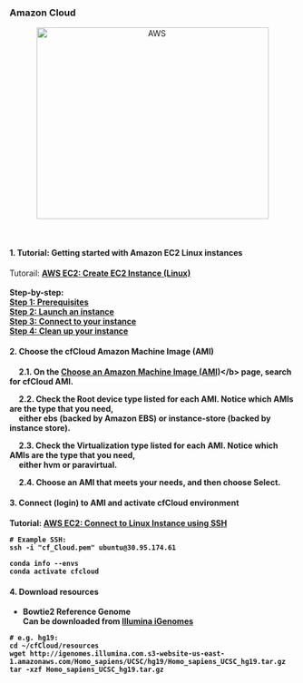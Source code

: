 ### Amazon Cloud

<p align="center">
  <img src="https://docs.aws.amazon.com/AWSEC2/latest/UserGuide/images/overview_getting_started.png" width="409" height="338" title="AWS">
</p>
 


#### 1. Tutorial: Getting started with Amazon EC2 Linux instances

Tutorail: <b>[AWS EC2: Create EC2 Instance (Linux)](https://medium.com/@GalarnykMichael/aws-ec2-part-1-creating-ec2-instance-9d7f8368f78a)<b><br /><br />
<b>Step-by-step:<b><br />
[Step 1: Prerequisites](https://docs.aws.amazon.com/AWSEC2/latest/UserGuide/get-set-up-for-amazon-ec2.html)<br />
[Step 2: Launch an instance](https://docs.aws.amazon.com/AWSEC2/latest/UserGuide/launching-instance.html)<br />
[Step 3: Connect to your instance](https://docs.aws.amazon.com/AWSEC2/latest/UserGuide/AccessingInstances.html)<br />
[Step 4: Clean up your instance](https://docs.aws.amazon.com/AWSEC2/latest/UserGuide/EC2_GetStarted.html#ec2-clean-up-your-instance)<br />

#### 2. Choose the cfCloud Amazon Machine Image (AMI)

&nbsp;&nbsp;&nbsp;&nbsp; 2.1. On the <b>[Choose an Amazon Machine Image (AMI)](https://console.aws.amazon.com/ec2/v2/home?#LaunchInstanceWizard:)</b> page, search for <b>cfCloud</b> AMI.<br />

&nbsp;&nbsp;&nbsp;&nbsp; 2.2. Check the Root device type listed for each AMI. Notice which AMIs are the type that you need, <br />&nbsp;&nbsp;&nbsp;&nbsp; either ebs (backed by Amazon EBS) or instance-store (backed by instance store). <br />

&nbsp;&nbsp;&nbsp;&nbsp; 2.3. Check the Virtualization type listed for each AMI. Notice which AMIs are the type that you need,<br /> &nbsp;&nbsp;&nbsp;&nbsp; either hvm or paravirtual.  <br />

&nbsp;&nbsp;&nbsp;&nbsp; 2.4. Choose an AMI that meets your needs, and then choose Select.<br />

#### 3. Connect (login) to AMI and activate cfCloud environment

Tutorial: [AWS EC2: Connect to Linux Instance using SSH](https://medium.com/@GalarnykMichael/aws-ec2-part-2-ssh-into-ec2-instance-c7879d47b6b2)

```
# Example SSH:
ssh -i "cf_Cloud.pem" ubuntu@30.95.174.61
```
```
conda info --envs
conda activate cfcloud
```

#### 4. Download resources

- Bowtie2 Reference Genome <br />
Can be downloaded from [Illumina iGenomes](https://support.illumina.com/sequencing/sequencing_software/igenome.html)

```
# e.g. hg19:
cd ~/cfCloud/resources
wget http://igenomes.illumina.com.s3-website-us-east-1.amazonaws.com/Homo_sapiens/UCSC/hg19/Homo_sapiens_UCSC_hg19.tar.gz
tar -xzf Homo_sapiens_UCSC_hg19.tar.gz
```



